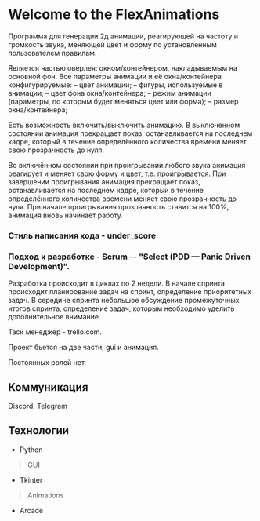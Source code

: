 # Welcome to the FlexAnimations
 
Программа для генерации 2д анимации, реагирующей на частоту и громкость звука, меняющей цвет и форму по установленным пользователем правилам.

Является частью оверлея: окном/контейнером, накладываемым на основной фон. Все параметры анимации и её окна/контейнера конфигурируемые:
– цвет анимации;
– фигуры, используемые в анимации;
– цвет фона окна/контейнера;
– режим анимации (параметры, по которым будет меняться цвет или форма);
– размер окна/контейнера;

Есть возможность включить/выключить анимацию. В выключенном состоянии анимация прекращает показ, останавливается на последнем кадре, который в течение определённого количества времени меняет свою прозрачность до нуля.  

Во включённом состоянии при проигрывании любого звука анимация реагирует и меняет свою форму и цвет, т.е. проигрывается. При завершении проигрывания анимация прекращает показ, останавливается на последнем кадре, который в течение определённого количества времени меняет свою прозрачность до нуля. При начале проигрывания прозрачность ставится на 100%, анимация вновь начинает работу.

### Стиль написания кода - under_score

### Подход к разработке  - Scrum -- "Select (PDD — Panic Driven Development)".

Разработка происходит в циклах по 2 недели. В начале спринта происходит планирование задач на спринт, определение приоритетных задач. В середине спринта небольшое обсуждение промежуточных итогов спринта, определение задач, которым необходимо уделить дополнительное внимание.

Таск менеджер  - trello.com.

Проект бьется на две части, gui и анимация.

Постоянных ролей нет.

## Коммуникация
Discord, Telegram

## Технологии
- Python
> GUI
- Tkinter
> Animations
- Arcade 

